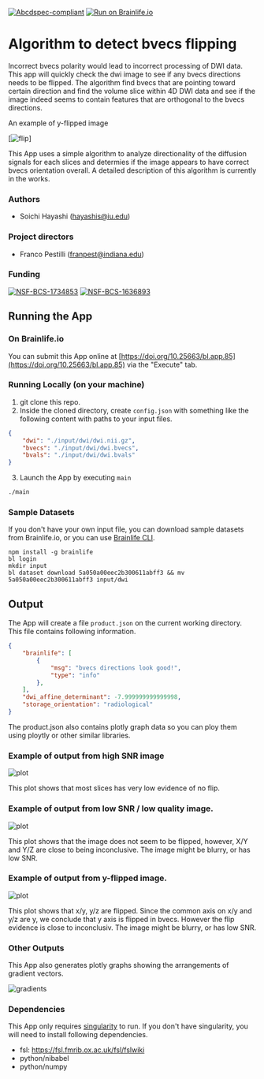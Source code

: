 [![Abcdspec-compliant](https://img.shields.io/badge/ABCD_Spec-v1.1-green.svg)](https://github.com/brain-life/abcd-spec)
[![Run on Brainlife.io](https://img.shields.io/badge/Brainlife-bl.app.1-blue.svg)](https://doi.org/10.25663/bl.app.85)

# Algorithm to detect bvecs flipping

Incorrect bvecs polarity would lead to incorrect processing of DWI data. This app will quickly check the dwi image to see if any bvecs directions needs to be flipped. The algorithm find bvecs that are pointing toward certain direction and find the volume slice within 4D DWI data and see if the image indeed seems to contain features that are orthogonal to the bvecs directions.

An example of y-flipped image

[![flip](img/testflip.png)]

This App uses a simple algorithm to analyze directionality of the diffusion signals for each slices and determies if the image appears to have correct bvecs orientation overall. A detailed description of this algorithm is currently in the works.

### Authors
- Soichi Hayashi (hayashis@iu.edu)

### Project directors
- Franco Pestilli (franpest@indiana.edu)

### Funding 
[![NSF-BCS-1734853](https://img.shields.io/badge/NSF_BCS-1734853-blue.svg)](https://nsf.gov/awardsearch/showAward?AWD_ID=1734853)
[![NSF-BCS-1636893](https://img.shields.io/badge/NSF_BCS-1636893-blue.svg)](https://nsf.gov/awardsearch/showAward?AWD_ID=1636893)

## Running the App 

### On Brainlife.io

You can submit this App online at [https://doi.org/10.25663/bl.app.85](https://doi.org/10.25663/bl.app.85) via the "Execute" tab.

### Running Locally (on your machine)

1. git clone this repo.
2. Inside the cloned directory, create `config.json` with something like the following content with paths to your input files.

```json
{
	"dwi": "./input/dwi/dwi.nii.gz",
	"bvecs": "./input/dwi/dwi.bvecs",
	"bvals": "./input/dwi/dwi.bvals"
}
```

3. Launch the App by executing `main`

```bash
./main
```

### Sample Datasets

If you don't have your own input file, you can download sample datasets from Brainlife.io, or you can use [Brainlife CLI](https://github.com/brain-life/cli).

```
npm install -g brainlife
bl login
mkdir input
bl dataset download 5a050a00eec2b300611abff3 && mv 5a050a00eec2b300611abff3 input/dwi
```

## Output

The App will create a file `product.json` on the current working directory. This file contains following information.


```json
{
    "brainlife": [
        {
            "msg": "bvecs directions look good!",
            "type": "info"
        },
    ],
    "dwi_affine_determinant": -7.999999999999998,
    "storage_orientation": "radiological"
}
```

The product.json also contains plotly graph data so you can ploy them using ploytly or other similar libraries.

### Example of output from high SNR image
![plot](img/noflip_good.png)

This plot shows that most slices has very low evidence of no flip.

### Example of output from low SNR / low quality image.
![plot](img/noflip_bad.png)

This plot shows that the image does not seem to be flipped, however, X/Y and Y/Z are close to being inconclusive. The image might be blurry, or has low SNR. 

### Example of output from y-flipped image.
![plot](img/flip.png)

This plot shows that x/y, y/z are flipped. Since the common axis on x/y and y/z are y, we conclude that y axis is flipped in bvecs. However the flip evidence is close to inconclusiv. The image might be blurry, or has low SNR.

### Other Outputs

This App also generates plotly graphs showing the arrangements of gradient vectors.

![gradients](img/gradients.png)

### Dependencies

This App only requires [singularity](https://www.sylabs.io/singularity/) to run. If you don't have singularity, you will need to install following dependencies.  

  - fsl: https://fsl.fmrib.ox.ac.uk/fsl/fslwiki
  - python/nibabel
  - python/numpy
